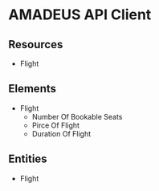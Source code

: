 # AMADEUS API Client

## Resources
* Flight

## Elements
* Flight
    * Number Of Bookable Seats
    * Pirce Of Flight
    * Duration Of Flight

## Entities
* Flight